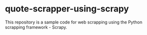 # quote-scrapper-using-scrapy
This repository is a sample code for web scrapping using the Python scrapping framework - Scrapy.
